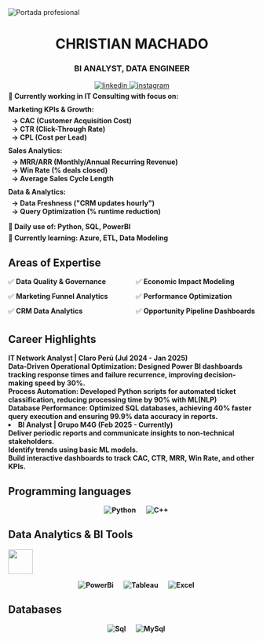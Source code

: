 
<div class="header">
        <!-- Asegúrate de que la ruta coincida con donde subiste la imagen -->
        <img src="imagenes/PORTADA.jpg" alt="Portada profesional" class="portada">
    </div>

<div>
    <div align="center">
    <h1> CHRISTIAN MACHADO </h1>
    <h3> BI ANALYST, DATA ENGINEER </h3>
<a href="https://www.linkedin.com/in/christian-esteban-machado-palma-2b6b43206/" target="_blank">
<img src=https://img.shields.io/badge/linkedin-%2300acee.svg?color=405DE6&style=for-the-badge&logo=linkedin&logoColor=white alt=linkedin style="margin-bottom: 5px;" />
</a>
<a href="https://instagram.com/secpal_mp" target="_blank">
<img src=https://img.shields.io/badge/instagram-%ff5851db.svg?color=C13584&style=for-the-badge&logo=instagram&logoColor=white alt=instagram style="margin-bottom: 5px;" />
</div>
    <div>
</a>
    <div style="text-align: left;">
    <strong>
        <ul style="list-style-type: none; padding-left: 0; margin: 0;">
            <li>🏦 Currently working in IT Consulting with focus on:</li>       
            <li style="margin-top: 10px;">
                <strong>Marketing KPIs & Growth:</strong>
                <ul style="list-style-type: '→ '; padding-left: 24px; margin-top: 6px; margin-bottom: 8px;">
                    <li>CAC (Customer Acquisition Cost)</li>
                    <li>CTR (Click-Through Rate)</li>
                    <li>CPL (Cost per Lead)</li>
                </ul>
            </li>            
            <li style="margin-top: 10px;">
                <strong>Sales Analytics:</strong>
                <ul style="list-style-type: '→ '; padding-left: 24px; margin-top: 6px; margin-bottom: 8px;">
                    <li>MRR/ARR (Monthly/Annual Recurring Revenue)</li>
                    <li>Win Rate (% deals closed)</li>
                    <li>Average Sales Cycle Length</li>
                </ul>
            </li>            
            <li style="margin-top: 10px;">
                <strong>Data & Analytics:</strong>
                <ul style="list-style-type: '→ '; padding-left: 24px; margin-top: 6px; margin-bottom: 8px;">
                    <li>Data Freshness ("CRM updates hourly")</li>
                    <li>Query Optimization (% runtime reduction)</li>
                </ul>
            </li>            
            <li style="margin-top: 14px;">🤔 Daily use of: Python, SQL, PowerBI</li>
            <li style="margin-top: 6px;">🌱 Currently learning: Azure, ETL, Data Modeling</li>
        </ul>
    </strong>
</div>
     <h2>Areas of Expertise</h2>
<div style="columns: 2; gap: 16px;">
    <div style="break-inside: avoid; margin-bottom: 12px;">✅ <strong>Data Quality & Governance</strong></div>
    <div style="break-inside: avoid; margin-bottom: 12px;">✅ <strong>Marketing Funnel Analytics</strong></div>
    <div style="break-inside: avoid; margin-bottom: 12px;">✅ <strong>CRM Data Analytics</strong></div>
    <div style="break-inside: avoid; margin-bottom: 12px;">✅ <strong>Economic Impact Modeling</strong></div>
    <div style="break-inside: avoid; margin-bottom: 12px;">✅ <strong>Performance Optimization</strong></div>
    <div style="break-inside: avoid;">✅ <strong>Opportunity Pipeline Dashboards</strong></div>
</div>
<h2>Career Highlights</h2>

<div style="text-align: left;">
            <strong>
        <ul style="list-style-type: none; padding-left: 0; margin: 0;">
            <li>IT Network Analyst | Claro Perú (Jul 2024 - Jan 2025)</li> 
                </div>
                        <div>Data-Driven Operational Optimization: Designed Power BI dashboards tracking response times and failure recurrence, improving decision-making speed by 30%.</div>
                        <div>Process Automation: Developed Python scripts for automated ticket classification, reducing processing time by 90% with ML(NLP)</div>
                        <div>Database Performance: Optimized SQL databases, achieving 40% faster query execution and ensuring 99.9% data accuracy in reports.</div>
            <li>BI Analyst | Grupo M4G (Feb 2025 - Currently)</li> 
                </div>
                        <div>Deliver periodic reports and communicate insights to non-technical stakeholders.</div>
                        <div>Identify trends using basic ML models.</div>
                        <div>Build interactive dashboards  to track CAC, CTR, MRR, Win Rate, and other KPIs.</div>
    <h2>Programming languages</h2>

<p align="center"> 
  &emsp;
    <img alt="Python" src="https://img.shields.io/badge/PYTHON-orange?logo=python&logoColor=white">

  </a>
  &emsp;
    <img alt="C++" src="https://img.shields.io/badge/C%2B%2B-blue?logo=c%2B%2B&logoColor=white">
  </a> 
</p>

<h2> Data Analytics & BI Tools</h2><picture> <img src = "https://github.com/7oSkaaa/7oSkaaa/blob/main/Images/Statistics.gif?raw=true" width = 50px>  </picture> 

<p align="center"> 
  &emsp;
    <img alt="PowerBi" src="https://img.shields.io/badge/PowerBI-yellow?logo=powerbi&logoColor=white">

  </a>
  &emsp;
    <img alt="Tableau" src="https://img.shields.io/badge/Tableau-blue?logo=Tableau&logoColor=white">
  </a> 
  &emsp;
    <img alt="Excel" src="https://img.shields.io/badge/Excel-green?logo=Excel&logoColor=white">
  </a>
</p>
    <h2>Databases</h2>

<p align="center"> 
  &emsp;
    <img alt="Sql" src="https://img.shields.io/badge/SQL-blue?logo=postgresql&logoColor=white">

  </a>
  &emsp;
    <img alt="MySql" src="https://img.shields.io/badge/MySQL-orange?logo=Mysql&logoColor=white&logoSize=auto">
  </a> 
</p>
</div>
